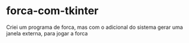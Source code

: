 # forca-com-tkinter
Criei um programa de forca, mas com o adicional do sistema gerar uma janela externa, para jogar a forca
